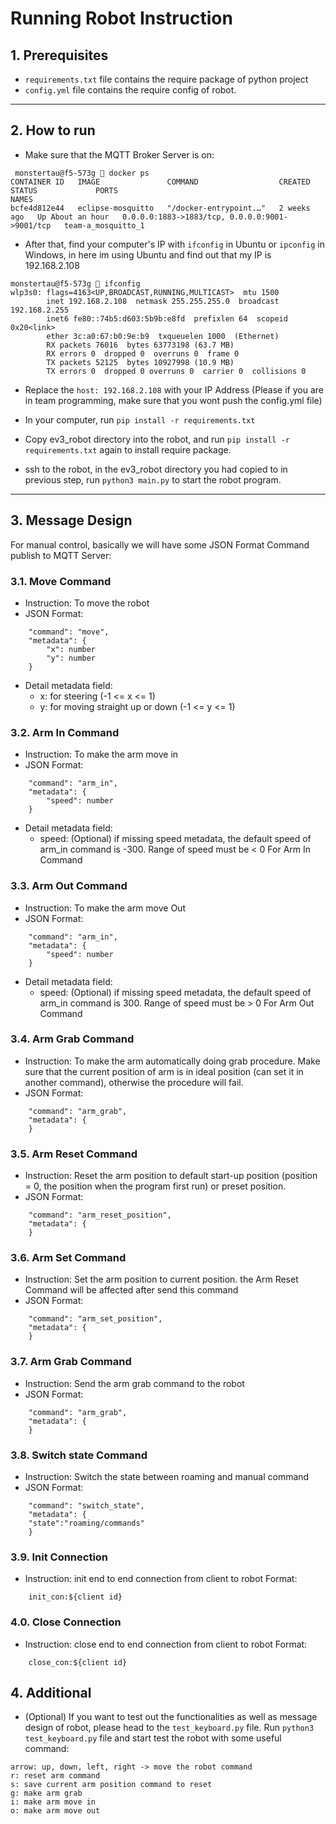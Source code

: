 # Running Robot Instruction
## 1. Prerequisites
- `requirements.txt` file contains the require package of python project
- `config.yml` file contains the require config of robot.
---
## 2. How to run
- Make sure that the MQTT Broker Server is on:
```
 monstertau@f5-573g  docker ps
CONTAINER ID   IMAGE               COMMAND                  CREATED       STATUS             PORTS                                            NAMES
bcfe4d812e44   eclipse-mosquitto   "/docker-entrypoint.…"   2 weeks ago   Up About an hour   0.0.0.0:1883->1883/tcp, 0.0.0.0:9001->9001/tcp   team-a_mosquitto_1

```
- After that, find your computer's IP with `ifconfig` in Ubuntu or `ipconfig` in Windows, in here im using Ubuntu and find out that my IP is 192.168.2.108
```
monstertau@f5-573g  ifconfig
wlp3s0: flags=4163<UP,BROADCAST,RUNNING,MULTICAST>  mtu 1500
        inet 192.168.2.108  netmask 255.255.255.0  broadcast 192.168.2.255
        inet6 fe80::74b5:d603:5b9b:e8fd  prefixlen 64  scopeid 0x20<link>
        ether 3c:a0:67:b0:9e:b9  txqueuelen 1000  (Ethernet)
        RX packets 76016  bytes 63773198 (63.7 MB)
        RX errors 0  dropped 0  overruns 0  frame 0
        TX packets 52125  bytes 10927998 (10.9 MB)
        TX errors 0  dropped 0 overruns 0  carrier 0  collisions 0

```
- Replace the `host: 192.168.2.108` with your IP Address (Please if you are in team programming, make sure that you wont push the config.yml file)
- In your computer, run `pip install -r requirements.txt`
- Copy ev3_robot directory into the robot, and run `pip install -r requirements.txt` again to install require package.

- ssh to the robot, in the ev3_robot directory you had copied to in previous step, run `python3 main.py` to start the robot program.
---
## 3. Message Design
For manual control, basically we will have some JSON Format Command publish to MQTT Server:
### 3.1. Move Command
- Instruction: To move the robot
- JSON Format:
```
    "command": "move",
    "metadata": {
        "x": number
        "y": number 
    }
```
- Detail metadata field: 
    - x: for steering (-1 <= x <= 1)
    - y: for moving straight up or down (-1 <= y <= 1)
### 3.2. Arm In Command
- Instruction: To make the arm move in
- JSON Format:
```
    "command": "arm_in",
    "metadata": { 
        "speed": number
    }
```
- Detail metadata field: 
    - speed: (Optional) if missing speed metadata, the default speed of arm_in command is -300. Range of speed must be < 0 For Arm In Command
### 3.3. Arm Out Command
- Instruction: To make the arm move Out
- JSON Format:
```
    "command": "arm_in",
    "metadata": { 
        "speed": number
    }
```
- Detail metadata field: 
    - speed: (Optional) if missing speed metadata, the default speed of arm_in command is 300. Range of speed must be > 0 For Arm Out Command
### 3.4. Arm Grab Command
- Instruction: To make the arm automatically doing grab procedure. Make sure that the current position of arm is in ideal position (can set it in another command), otherwise the procedure will fail.
- JSON Format:
```
    "command": "arm_grab",
    "metadata": {
    }
```
### 3.5. Arm Reset Command
- Instruction: Reset the arm position to default start-up position (position = 0, the position when the program first run) or preset position.
- JSON Format:
```
    "command": "arm_reset_position",
    "metadata": {
    }
```
### 3.6. Arm Set Command
- Instruction: Set the arm position to current position. the Arm Reset Command will be affected after send this command
- JSON Format:
```
    "command": "arm_set_position",
    "metadata": {
    }
```
### 3.7. Arm Grab Command
- Instruction: Send the arm grab command to the robot
- JSON Format:
```
    "command": "arm_grab",
    "metadata": {
    }
```
### 3.8. Switch state Command
- Instruction: Switch the state between roaming and manual command
- JSON Format:
```
    "command": "switch_state",
    "metadata": {
    "state":"roaming/commands"
    }
```
### 3.9. Init Connection 
- Instruction: init end to end connection from client to robot
Format:
```
    init_con:${client id}
```
### 4.0. Close Connection 
- Instruction: close end to end connection from client to robot
Format:
```
    close_con:${client id}
```


## 4. Additional
- (Optional) If you want to test out the functionalities as well as message design of robot, please head to the `test_keyboard.py` file. Run `python3 test_keyboard.py` file and start test the robot with some useful command:
```
arrow: up, down, left, right -> move the robot command
r: reset arm command
s: save current arm position command to reset
g: make arm grab
i: make arm move in
o: make arm move out
```